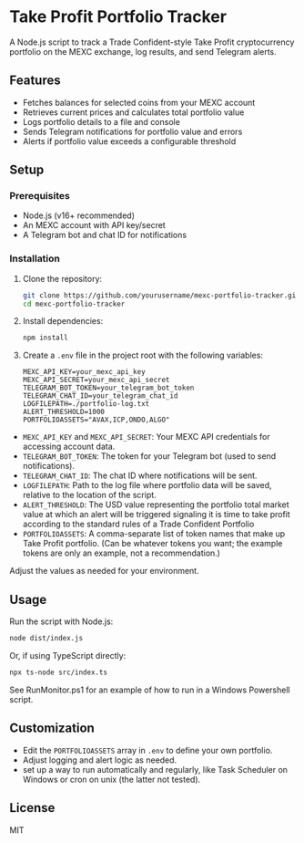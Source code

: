 # Take Profit Portfolio Tracker

A Node.js script to track a Trade Confident-style Take Profit cryptocurrency portfolio on the MEXC exchange, log results, and send Telegram alerts.

## Features
- Fetches balances for selected coins from your MEXC account
- Retrieves current prices and calculates total portfolio value
- Logs portfolio details to a file and console
- Sends Telegram notifications for portfolio value and errors
- Alerts if portfolio value exceeds a configurable threshold

## Setup

### Prerequisites
- Node.js (v16+ recommended)
- An MEXC account with API key/secret
- A Telegram bot and chat ID for notifications

### Installation
1. Clone the repository:
   ```sh
   git clone https://github.com/yourusername/mexc-portfolio-tracker.git
   cd mexc-portfolio-tracker
   ```
2. Install dependencies:
   ```sh
   npm install
   ```
3. Create a `.env` file in the project root with the following variables:
   ```env
   MEXC_API_KEY=your_mexc_api_key
   MEXC_API_SECRET=your_mexc_api_secret
   TELEGRAM_BOT_TOKEN=your_telegram_bot_token
   TELEGRAM_CHAT_ID=your_telegram_chat_id
   LOGFILEPATH=./portfolio-log.txt
   ALERT_THRESHOLD=1000
   PORTFOLIOASSETS="AVAX,ICP,ONDO,ALGO"
   ```

- `MEXC_API_KEY` and `MEXC_API_SECRET`: Your MEXC API credentials for accessing account data.
- `TELEGRAM_BOT_TOKEN`: The token for your Telegram bot (used to send notifications).
- `TELEGRAM_CHAT_ID`: The chat ID where notifications will be sent.
- `LOGFILEPATH`: Path to the log file where portfolio data will be saved, relative to the location of the script.
- `ALERT_THRESHOLD`: The USD value representing the portfolio total market value at which an alert will be triggered signaling it is time to take profit according to the standard rules of a Trade Confident Portfolio
- `PORTFOLIOASSETS`: A comma-separate list of token names that make up Take Profit portfolio. (Can be whatever tokens you want; the example tokens are only an example, not a recommendation.)

Adjust the values as needed for your environment.

## Usage
Run the script with Node.js:
```sh
node dist/index.js
```
Or, if using TypeScript directly:
```sh
npx ts-node src/index.ts
```

See RunMonitor.ps1 for an example of how to run in a Windows Powershell script.

## Customization
- Edit the `PORTFOLIOASSETS` array in `.env` to define your own portfolio.
- Adjust logging and alert logic as needed.
- set up a way to run automatically and regularly, like Task Scheduler on Windows or cron on unix (the latter not tested).

## License
MIT
